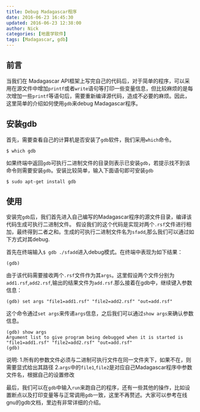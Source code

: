 ```yaml
---
title: Debug Madagascar程序
date: 2016-06-23 16:45:30
updated: 2016-06-23 12:38:00
author: Nick
categories: [地震学软件]
tags: [Madagascar, gdb]
---
```


## 前言
当我们在 Madagascar API框架上写完自己的代码后，对于简单的程序，可以采用在源文件中增加`printf`或者`write`语句等打印一些变量信息，但比较麻烦的是每次增加一些`printf`等语句后，需要重新编译源代码，造成不必要的麻烦。因此，这里简单的介绍如何使用`gdb`来debug Madagascar程序。

## 安装gdb

首先，需要查看自己的计算机是否安装了`gdb`软件，我们采用`which`命令。

    $ which gdb

如果终端中返回`gdb`可执行二进制文件的目录则表示已安装`gdb`，若提示找不到该命令则需要安装`gdb`。安装比较简单，输入下面语句即可安装`gdb`

    $ sudo apt-get install gdb

<!-- more -->

## 使用

安装完`gdb`后，我们首先进入自己编写的Madagascar程序的源文件目录，编译该代码生成可执行二进制文件。
假设我们的这个代码是实现对两个`.rsf`文件进行相加，最终得到二者之和。生成的可执行二进制文件名为`sfadd`,那么我们可以通过如下方式对其debug.

首先在终端输入`$ gdb ./sfadd`进入debug模式。在终端中表现为如下结果：

    (gdb)

由于该代码需要接收两个`.rsf`文件作为其`args`。这里假设两个文件分别为`add1.rsf`,`add2.rsf`,输出的结果文件为`add.rsf`.那么接着在gdb中，继续键入参数信息：

    (gdb) set args "file1=add1.rsf" "file2=add2.rsf" "out=add.rsf"

这个命令通过`set args`来传递`args`信息，之后我们可以通过`show args`来确认参数信息。

    (gdb) show args
    Argument list to give program being debugged when it is started is "file1=add1.rsf" "file2=add2.rsf" "out=add.rsf"
    (gdb)

说明:
1.所有的参数文件必须与二进制可执行文件在同一文件夹下，如果不在，则需要显式给出其路径
2.`args`中的`file1`,`file2`是对应自己Madagascar程序中参数文件名，根据自己的设置修改

最后，我们可以在`gdb`中输入`run`来跑自己的程序，还有一些其他的操作，比如设置断点以及打印变量等与正常调用`gdb`一致，这里不再赘述。大家可以参考在线gnu的gdb文档，里边有非常详细的介绍。


